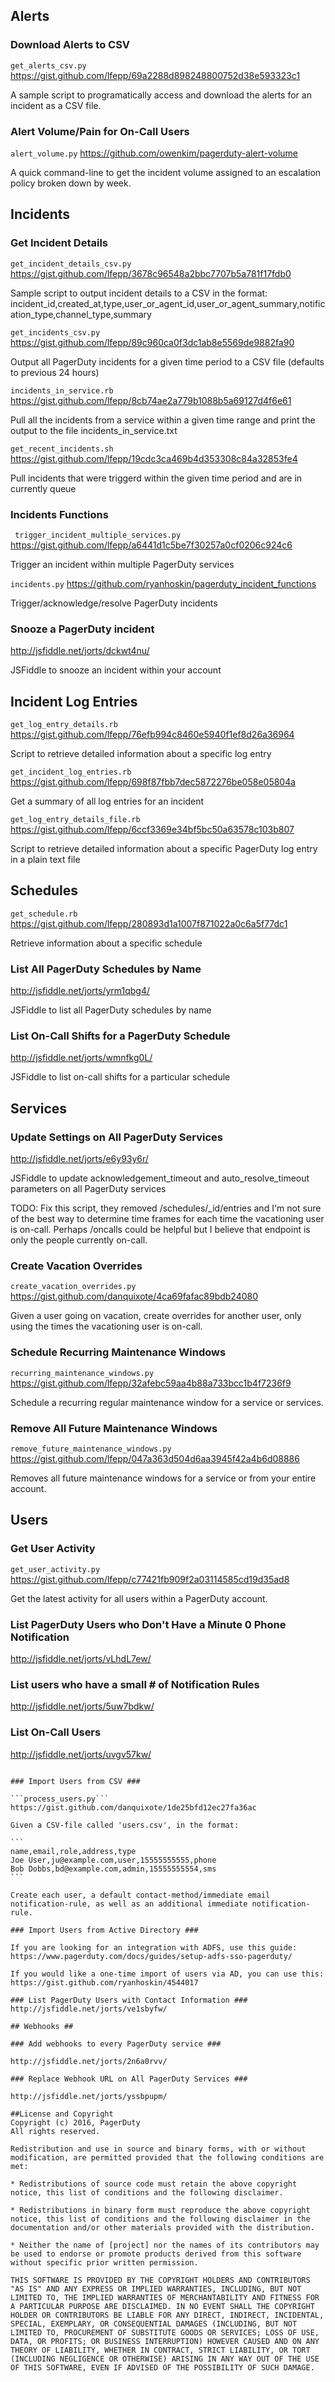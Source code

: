 ## Alerts ##

### Download Alerts to CSV

```get_alerts_csv.py``` https://gist.github.com/lfepp/69a2288d898248800752d38e593323c1

A sample script to programatically access and download the alerts for an incident as a CSV file.

### Alert Volume/Pain for On-Call Users

```alert_volume.py``` https://github.com/owenkim/pagerduty-alert-volume

A quick command-line to get the incident volume assigned to an escalation policy broken down by week.

## Incidents ##

### Get Incident Details

```get_incident_details_csv.py``` https://gist.github.com/lfepp/3678c96548a2bbc7707b5a781f17fdb0

Sample script to output incident details to a CSV in the format:
incident_id,created_at,type,user_or_agent_id,user_or_agent_summary,notification_type,channel_type,summary

```get_incidents_csv.py``` https://gist.github.com/lfepp/89c960ca0f3dc1ab8e5569de9882fa90

Output all PagerDuty incidents for a given time period to a CSV file (defaults to previous 24 hours)

```incidents_in_service.rb``` https://gist.github.com/lfepp/8cb74ae2a779b1088b5a69127d4f6e61

Pull all the incidents from a service within a given time range and print the output to the file incidents_in_service.txt

```get_recent_incidents.sh``` https://gist.github.com/lfepp/19cdc3ca469b4d353308c84a32853fe4

Pull incidents that were triggerd within the given time period and are in currently queue

### Incidents Functions ###

``` trigger_incident_multiple_services.py``` https://gist.github.com/lfepp/a6441d1c5be7f30257a0cf0206c924c6

Trigger an incident within multiple PagerDuty services

```incidents.py``` https://github.com/ryanhoskin/pagerduty_incident_functions

Trigger/acknowledge/resolve PagerDuty incidents

### Snooze a PagerDuty incident ###

http://jsfiddle.net/jorts/dckwt4nu/

JSFiddle to snooze an incident within your account

## Incident Log Entries ##

```get_log_entry_details.rb``` https://gist.github.com/lfepp/76efb994c8460e5940f1ef8d26a36964

Script to retrieve detailed information about a specific log entry

```get_incident_log_entries.rb``` https://gist.github.com/lfepp/698f87fbb7dec5872276be058e05804a

Get a summary of all log entries for an incident

```get_log_entry_details_file.rb``` https://gist.github.com/lfepp/6ccf3369e34bf5bc50a63578c103b807

Script to retrieve detailed information about a specific PagerDuty log entry in a plain text file

## Schedules ##

```get_schedule.rb``` https://gist.github.com/lfepp/280893d1a1007f871022a0c6a5f77dc1

Retrieve information about a specific schedule

### List All PagerDuty Schedules by Name ###

http://jsfiddle.net/jorts/yrm1qbg4/

JSFiddle to list all PagerDuty schedules by name

### List On-Call Shifts for a PagerDuty Schedule ###

http://jsfiddle.net/jorts/wmnfkg0L/

JSFiddle to list on-call shifts for a particular schedule

## Services ##

### Update Settings on All PagerDuty Services ###

http://jsfiddle.net/jorts/e6y93y6r/

JSFiddle to update acknowledgement_timeout and auto_resolve_timeout parameters on all PagerDuty services

TODO: Fix this script, they removed /schedules/_id/entries and I'm not sure of the best way to determine time frames for each time the vacationing user is on-call. Perhaps /oncalls could be helpful but I believe that endpoint is only the people currently on-call.

### Create Vacation Overrides ###

```create_vacation_overrides.py``` https://gist.github.com/danquixote/4ca69fafac89bdb24080

Given a user going on vacation, create overrides for another user, only using the times the vacationing user is on-call.

### Schedule Recurring Maintenance Windows ###

```recurring_maintenance_windows.py``` https://gist.github.com/lfepp/32afebc59aa4b88a733bcc1b4f7236f9

Schedule a recurring regular maintenance window for a service or services.

### Remove All Future Maintenance Windows ###

```remove_future_maintenance_windows.py``` https://gist.github.com/lfepp/047a363d504d6aa3945f42a4b6d08886

Removes all future maintenance windows for a service or from your entire account.

## Users ##

### Get User Activity ###

```get_user_activity.py``` https://gist.github.com/lfepp/c77421fb909f2a03114585cd19d35ad8

Get the latest activity for all users within a PagerDuty account.

### List PagerDuty Users who Don't Have a Minute 0 Phone Notification ###

http://jsfiddle.net/jorts/vLhdL7ew/

### List users who have a small # of Notification Rules ###

http://jsfiddle.net/jorts/5uw7bdkw/

### List On-Call Users ###
http://jsfiddle.net/jorts/uvgv57kw/

~~~~~~~~~~~~~~~~~~~~~~~~~~~~~~~~~~~~~~~~ I AM HERE IN UPDATES ~~~~~~~~~~~~~~~~~~~~~~~~~~~~~~~~~~~~~~~~~

### Import Users from CSV ###

```process_users.py``` https://gist.github.com/danquixote/1de25bfd12ec27fa36ac

Given a CSV-file called 'users.csv', in the format:

```
name,email,role,address,type
Joe User,ju@example.com,user,15555555555,phone
Bob Dobbs,bd@example.com,admin,15555555554,sms
```

Create each user, a default contact-method/immediate email notification-rule, as well as an additional immediate notification-rule.

### Import Users from Active Directory ###

If you are looking for an integration with ADFS, use this guide:  https://www.pagerduty.com/docs/guides/setup-adfs-sso-pagerduty/

If you would like a one-time import of users via AD, you can use this:  https://gist.github.com/ryanhoskin/4544017

### List PagerDuty Users with Contact Information ###
http://jsfiddle.net/jorts/ve1sbyfw/

## Webhooks ##

### Add webhooks to every PagerDuty service ###

http://jsfiddle.net/jorts/2n6a0rvv/

### Replace Webhook URL on All PagerDuty Services ###

http://jsfiddle.net/jorts/yssbpupm/

##License and Copyright
Copyright (c) 2016, PagerDuty
All rights reserved.

Redistribution and use in source and binary forms, with or without modification, are permitted provided that the following conditions are met:

* Redistributions of source code must retain the above copyright notice, this list of conditions and the following disclaimer.

* Redistributions in binary form must reproduce the above copyright notice, this list of conditions and the following disclaimer in the documentation and/or other materials provided with the distribution.

* Neither the name of [project] nor the names of its contributors may be used to endorse or promote products derived from this software without specific prior written permission.

THIS SOFTWARE IS PROVIDED BY THE COPYRIGHT HOLDERS AND CONTRIBUTORS "AS IS" AND ANY EXPRESS OR IMPLIED WARRANTIES, INCLUDING, BUT NOT LIMITED TO, THE IMPLIED WARRANTIES OF MERCHANTABILITY AND FITNESS FOR A PARTICULAR PURPOSE ARE DISCLAIMED. IN NO EVENT SHALL THE COPYRIGHT HOLDER OR CONTRIBUTORS BE LIABLE FOR ANY DIRECT, INDIRECT, INCIDENTAL, SPECIAL, EXEMPLARY, OR CONSEQUENTIAL DAMAGES (INCLUDING, BUT NOT LIMITED TO, PROCUREMENT OF SUBSTITUTE GOODS OR SERVICES; LOSS OF USE, DATA, OR PROFITS; OR BUSINESS INTERRUPTION) HOWEVER CAUSED AND ON ANY THEORY OF LIABILITY, WHETHER IN CONTRACT, STRICT LIABILITY, OR TORT (INCLUDING NEGLIGENCE OR OTHERWISE) ARISING IN ANY WAY OUT OF THE USE OF THIS SOFTWARE, EVEN IF ADVISED OF THE POSSIBILITY OF SUCH DAMAGE.
